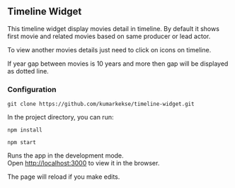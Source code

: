 ## Timeline Widget

This timeline widget display movies detail in timeline. By default it shows first movie and related movies based on same producer or lead actor.

To view another movies details just need to click on icons on timeline.

If year gap between movies is 10 years and more then gap will be displayed as dotted line.

### Configuration

 `git clone https://github.com/kumarkekse/timeline-widget.git`

In the project directory, you can run:

 `npm install`

 `npm start`

Runs the app in the development mode.<br>
Open [http://localhost:3000](http://localhost:3000) to view it in the browser.

The page will reload if you make edits.<br>


